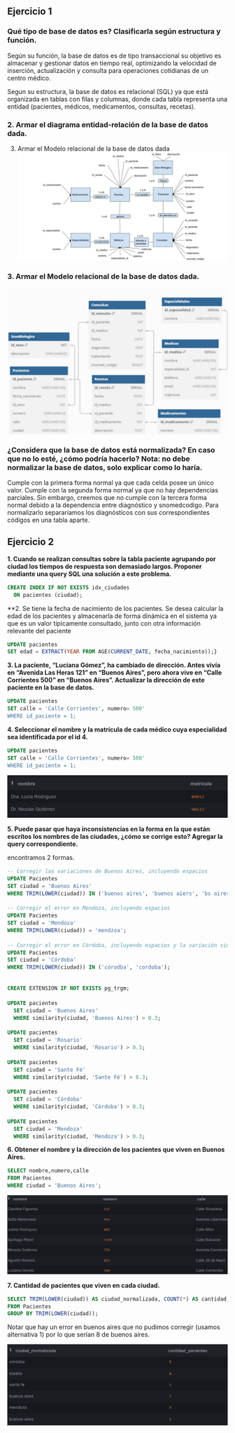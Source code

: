 ## Ejercicio 1

### Qué tipo de base de datos es? Clasificarla según estructura y función.

Según su función, la base de datos es de tipo transaccional su objetivo es almacenar y gestionar datos en tiempo real, optimizando la velocidad de inserción, actualización y consulta para operaciones cotidianas de un centro médico.

Segun su estructura, la base de datos es relacional (SQL) ya que está organizada en tablas con filas y columnas, donde cada tabla representa una entidad (pacientes, médicos, medicamentos, consultas, recetas).
### 2. Armar el diagrama entidad-relación de la base de datos dada.
3. Armar el Modelo relacional de la base de datos dada
![Diagrama Entidad-Relación](images/diagrama%20entidad%20-%20relacion.jpg)

### 3. Armar el Modelo relacional de la base de datos dada.
![Modelo Relacional](images/modelo%20relacional.jpg)

### ¿Considera que la base de datos está normalizada? En caso que no lo esté, ¿cómo podría hacerlo? Nota: no debe normalizar la base de datos, solo explicar como lo haría.

Cumple con la primera forma normal ya que cada celda posee un único valor. Cumple con la segunda forma normal ya que no hay dependencias parciales.
Sin embargo, creemos que no cumple con la tercera forma normal debido a la dependencia entre diagnóstico y snomedcodigo. Para normalizarlo separaríamos los diagnósticos con sus correspondientes códigos en una tabla aparte. 


## Ejercicio 2

**1. Cuando se realizan consultas sobre la tabla paciente agrupando por ciudad los tiempos de respuesta son demasiado largos. Proponer mediante una query SQL una solución a este problema.**

```sql
CREATE INDEX IF NOT EXISTS idx_ciudades 
  ON pacientes (ciudad);
```

**2. Se tiene la fecha de nacimiento de los pacientes. Se desea calcular la edad de los pacientes y almacenarla de forma dinámica en el sistema ya que es un valor típicamente consultado, junto con otra información relevante del paciente

```sql
UPDATE pacientes
SET edad = EXTRACT(YEAR FROM AGE(CURRENT_DATE, fecha_nacimiento));}

```

**3.  La paciente, “Luciana Gómez”, ha cambiado de dirección. Antes vivía en “Avenida Las Heras 121” en “Buenos Aires”, pero ahora vive en “Calle Corrientes 500” en “Buenos Aires”. Actualizar la dirección de este paciente en la base de datos.**

```sql
UPDATE pacientes 
SET calle = 'Calle Corrientes', numero= 500'
WHERE id_paciente = 1;

```

**4. Seleccionar el nombre y la matrícula de cada médico cuya especialidad sea identificada por el id 4.**

```sql
UPDATE pacientes 
SET calle = 'Calle Corrientes', numero= 500'
WHERE id_paciente = 1;
```

![Q4](images/q4.png)

**5. Puede pasar que haya inconsistencias en la forma en la que están escritos los nombres de las ciudades, ¿cómo se corrige esto? Agregar la query correspondiente.**

encontramos 2 formas.
```sql
-- Corregir las variaciones de Buenos Aires, incluyendo espacios
UPDATE Pacientes
SET ciudad = 'Buenos Aires'
WHERE TRIM(LOWER(ciudad)) IN ('buenos aires', 'buenos aiers', 'bs aires');

-- Corregir el error en Mendoza, incluyendo espacios
UPDATE Pacientes
SET ciudad = 'Mendoza'
WHERE TRIM(LOWER(ciudad)) = 'mendzoa';

-- Corregir el error en Córdoba, incluyendo espacios y la variación sin tilde
UPDATE Pacientes
SET ciudad = 'Córdoba'
WHERE TRIM(LOWER(ciudad)) IN ('córodba', 'cordoba');
```
```sql

CREATE EXTENSION IF NOT EXISTS pg_trgm;

UPDATE pacientes
  SET ciudad = 'Buenos Aires'
  WHERE similarity(ciudad, 'Buenos Aires') > 0.3;

UPDATE pacientes
  SET ciudad = 'Rosario'
  WHERE similarity(ciudad, 'Rosario') > 0.3;

UPDATE pacientes
  SET ciudad = 'Sante Fé'
  WHERE similarity(ciudad, 'Sante Fé') > 0.3;

UPDATE pacientes
  SET ciudad = 'Córdoba'
  WHERE similarity(ciudad, 'Córdoba') > 0.3;

UPDATE pacientes
  SET ciudad = 'Mendoza'
  WHERE similarity(ciudad, 'Mendoza') > 0.3;

```
**6. Obtener el nombre y la dirección de los pacientes que viven en Buenos Aires.**

```sql
SELECT nombre,numero,calle
FROM Pacientes
WHERE ciudad = 'Buenos Aires';
```

![Q6](images/q6.png)

**7. Cantidad de pacientes que viven en cada ciudad.**
```sql
SELECT TRIM(LOWER(ciudad)) AS ciudad_normalizada, COUNT(*) AS cantidad_pacientes
FROM Pacientes
GROUP BY TRIM(LOWER(ciudad));
```
Notar que hay un error en buenos aires que no pudimos corregir (usamos alternativa 1) por lo que serían 8 de buenos aires.

![Q7](images/NOO.png)
